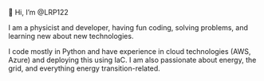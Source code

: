 👋 Hi, I’m @LRP122

I am a physicist and developer, having fun coding, solving problems, and learning new about new technologies.

I code mostly in Python and have experience in cloud technologies (AWS, Azure) and deploying this using IaC.
I am also passionate about energy, the grid, and everything energy transition-related.



